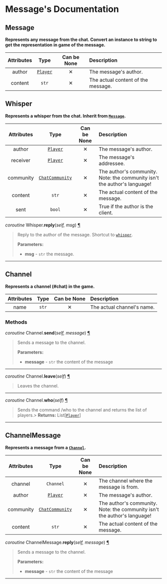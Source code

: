 # Message's Documentation

## Message
**Represents any message from the chat.
Convert an instance to string to get the representation in game of the message.**

| Attributes | Type | Can be None | Description |
| :-: | :-: | :-: | :-- |
| author | [`Player`](Player.md) | ✕ |  The message's author. |
| content | `str` | ✕ |  The actual content of the message. |

## Whisper
**Represents a whisper from the chat.
Inherit from [`Message`](#Message).**

| Attributes | Type | Can be None | Description |
| :-: | :-: | :-: | :-- |
| author | [`Player`](Player.md) | ✕ |  The message's author. |
| receiver | [`Player`](Player.md) | ✕ |  The message's addressee. |
| community | [`ChatCommunity`](Enums.md#ChatCommunity) | ✕ |  The author's community. Note: the community isn't the author's language! |
| content | `str` | ✕ |  The actual content of the message. |
| sent | `bool` | ✕ |  True if the author is the client. |

_coroutine_ Whisper.**reply**(_self, msg_) <a id="Whisper.reply" href="#Whisper.reply">¶</a>
>
>Reply to the author of the message. Shortcut to [`whisper`](Client.md#Client.whisper).
>
>__Parameters:__
> * **msg** - `str` the message.

---

## Channel
**Represents a channel (#chat) in the game.**

| Attributes | Type | Can be None | Description |
| :-: | :-: | :-: | :-- |
| name | `str` | ✕ |  The actual channel's name. |


### Methods
_coroutine_ Channel.**send**(_self, message_) <a id="Channel.send" href="#Channel.send">¶</a>
>
>Sends a message to the channel.
>
>__Parameters:__
> * **message** - `str` the content of the message

---

_coroutine_ Channel.**leave**(_self_) <a id="Channel.leave" href="#Channel.leave">¶</a>
>
>Leaves the channel.
---

_coroutine_ Channel.**who**(_self_) <a id="Channel.who" href="#Channel.who">¶</a>
>
>Sends the command /who to the channel and returns the list of players.>
>__Returns:__ List[[`Player`](Player.md)]

---

## ChannelMessage
**Represents a message from a [`Channel`](#Channel).**

| Attributes | Type | Can be None | Description |
| :-: | :-: | :-: | :-- |
| channel | `Channel` | ✕ |  The channel where the message is from. |
| author | [`Player`](Player.md) | ✕ |  The message's author. |
| community | [`ChatCommunity`](Enums.md#ChatCommunity) | ✕ |  The author's community. Note: the community isn't the author's language! |
| content | `str` | ✕ |  The actual content of the message. |

_coroutine_ ChannelMessage.**reply**(_self, message_) <a id="ChannelMessage.reply" href="#ChannelMessage.reply">¶</a>
>
>Sends a message to the channel.
>
>__Parameters:__
> * **message** - `str` the content of the message

---

